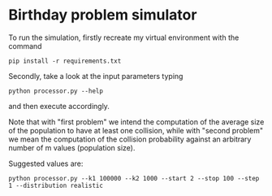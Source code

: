 # Birthday problem simulator

To run the simulation, firstly recreate my virtual environment with the command

```pip install -r requirements.txt```

Secondly, take a look at the input parameters typing

```python processor.py --help```

and then execute accordingly.

Note that with "first problem" we intend the computation of the
average size of the population to have at least one collision,
while with "second problem" we mean the computation of the collision
probability against an arbitrary number of m values (population size).

Suggested values are:

```python processor.py --k1 100000 --k2 1000 --start 2 --stop 100 --step 1 --distribution realistic```
